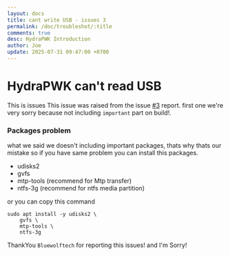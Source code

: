 ```yaml
---
layout: docs
title: cant write USB - issues 3
permalink: /doc/troubleshot/:title
comments: true
desc: HydraPWK Introduction
author: Joe
update: 2025-07-31 09:47:00 +0700
---
```


# HydraPWK can't read USB

This is issues This issue was raised from the issue [#3](https://github.com/hydrapwk/hydrapwk/issues/3) report.
first one we're very sorry because not including `important` part on build!.


### Packages problem
what we said we doesn't including important packages, thats why thats our mistake so if you have same problem you can install this packages.

- udisks2
- gvfs
- mtp-tools (recommend for Mtp transfer)
- ntfs-3g (recommend for ntfs media partition)

or you can copy this command

```
sudo apt install -y udisks2 \
	gvfs \
	mtp-tools \
	ntfs-3g
```

ThankYou `Bluewolftech` for reporting this issues! and I'm Sorry!
